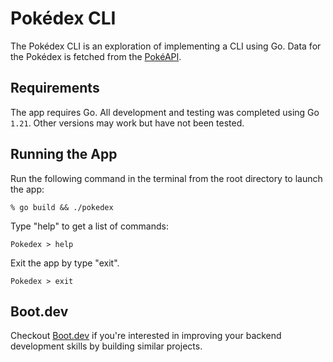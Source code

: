 # Pokédex CLI

The Pokédex CLI is an exploration of implementing a CLI using Go. Data for the Pokédex is fetched from the [PokéAPI](https://pokeapi.co).

## Requirements

The app requires Go. All development and testing was completed using Go `1.21`. Other versions may work but have not been tested.

## Running the App

Run the following command in the terminal from the root directory to launch the app:

```shell
% go build && ./pokedex
```

Type "help" to get a list of commands:

```shell
Pokedex > help
```

Exit the app by type "exit".

```shell
Pokedex > exit
```

## Boot.dev

Checkout [Boot.dev](https://boot.dev) if you're interested in improving your backend development skills by building similar projects.
